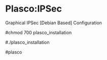 # Plasco:IPSec
Graphical IPSec [Debian Based] Configuration

#chmod 700 plasco_installation

#./plasco_installation

#plasco
